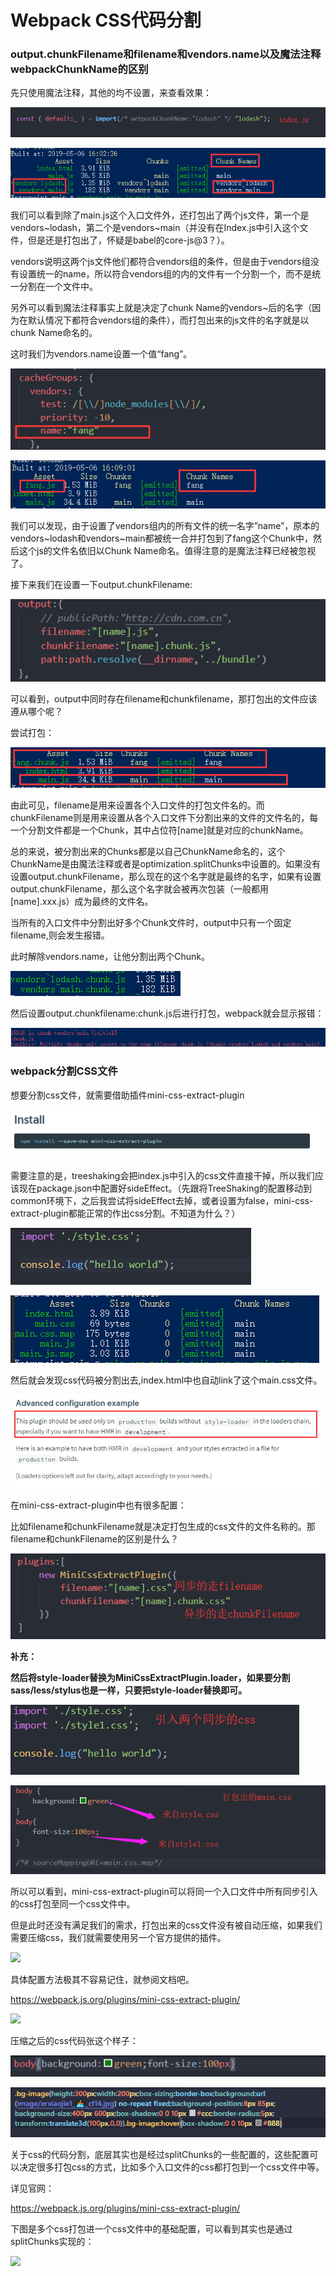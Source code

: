 Webpack CSS代码分割
===================

### output.chunkFilename和filename和vendors.name以及魔法注释webpackChunkName的区别

先只使用魔法注释，其他的均不设置，来查看效果：

![](/images/posts/2019-08-19-webpack-CSS-code-splitting/2b149b85c4686d2463161624c874e3ad.png)

![](/images/posts/2019-08-19-webpack-CSS-code-splitting/2b6866586114423c4be0283d8c5bfe9f.png)

我们可以看到除了main.js这个入口文件外，还打包出了两个js文件，第一个是vendors\~lodash，第二个是vendors\~main（并没有在Index.js中引入这个文件，但是还是打包出了，怀疑是babel的core-js\@3？）。

vendors说明这两个js文件他们都符合vendors组的条件，但是由于vendors组没有设置统一的name，所以符合vendors组的内的文件有一个分割一个，而不是统一分割在一个文件中。

另外可以看到魔法注释事实上就是决定了chunk
Name的vendors\~后的名字（因为在默认情况下都符合vendors组的条件），而打包出来的js文件的名字就是以chunk
Name命名的。

这时我们为vendors.name设置一个值“fang”。

![](/images/posts/2019-08-19-webpack-CSS-code-splitting/13e0e59256589f01c01b373e6857e550.png)

![](/images/posts/2019-08-19-webpack-CSS-code-splitting/2e4517ddb3356ff4594a6e32ea8d493d.png)

我们可以发现，由于设置了vendors组内的所有文件的统一名字”name”，原本的vendors\~lodash和vendors\~main都被统一合并打包到了fang这个Chunk中，然后这个js的文件名依旧以Chunk
Name命名。值得注意的是魔法注释已经被忽视了。

接下来我们在设置一下output.chunkFilename:

![](/images/posts/2019-08-19-webpack-CSS-code-splitting/7a3b6a419a0dcc45e55d0ec6ddfb664b.png)

可以看到，output中同时存在filename和chunkfilename，那打包出的文件应该遵从哪个呢？

尝试打包：

![](/images/posts/2019-08-19-webpack-CSS-code-splitting/c1c435ea8abbce1c744153bbdc32c9e2.png)

由此可见，filename是用来设置各个入口文件的打包文件名的。而chunkFilename则是用来设置从各个入口文件下分割出来的文件的文件名的，每一个分割文件都是一个Chunk，其中占位符[name]就是对应的chunkName。

总的来说，被分割出来的Chunks都是以自己ChunkName命名的，这个ChunkName是由魔法注释或者是optimization.splitChunks中设置的。如果没有设置output.chunkFilename，那么现在的这个名字就是最终的名字，如果有设置output.chunkFilename，那么这个名字就会被再次包装（一般都用[name].xxx.js）成为最终的文件名。

当所有的入口文件中分割出好多个Chunk文件时，output中只有一个固定filename,则会发生报错。

此时解除vendors.name，让他分割出两个Chunk。

![](/images/posts/2019-08-19-webpack-CSS-code-splitting/e85105dd031f0690b2515b9746299365.png)

然后设置output.chunkfilename:chunk.js后进行打包，webpack就会显示报错：

![](/images/posts/2019-08-19-webpack-CSS-code-splitting/db0ce921a9f9e0f504952909297845bd.png)

### webpack分割CSS文件

想要分割css文件，就需要借助插件mini-css-extract-plugin

![](/images/posts/2019-08-19-webpack-CSS-code-splitting/8a345f909886938aea5d0bf7100e3f5f.png)

需要注意的是，treeshaking会把index.js中引入的css文件直接干掉，所以我们应该现在package.json中配置好sideEffect。（先跟将TreeShaking的配置移动到common环境下，之后我尝试将sideEffect去掉，或者设置为false，mini-css-extract-plugin都能正常的作出css分割。不知道为什么？）

![](/images/posts/2019-08-19-webpack-CSS-code-splitting/8f8fe22d589db93b3191a2c6bd857587.png)

![](/images/posts/2019-08-19-webpack-CSS-code-splitting/c39896577eb532ba9be7b777073bd232.png)

然后就会发现css代码被分割出去,index.html中也自动link了这个main.css文件。

![](/images/posts/2019-08-19-webpack-CSS-code-splitting/dda8e5e3e31538ed87d08a71cc7f6185.png)

在mini-css-extract-plugin中也有很多配置：

比如filename和chunkFilename就是决定打包生成的css文件的文件名称的。那filename和chunkFilename的区别是什么？

![](/images/posts/2019-08-19-webpack-CSS-code-splitting/c73970a6133e6939d6216070e624beb9.png)

**补充：**

**然后将style-loader替换为MiniCssExtractPlugin.loader，如果要分割sass/less/stylus也是一样，只要把style-loader替换即可。**

![](/images/posts/2019-08-19-webpack-CSS-code-splitting/ccc60b46a9849810ffe8a3b7484bfe20.png)

![](/images/posts/2019-08-19-webpack-CSS-code-splitting/6103a7d8d7e0cbefae742ad567a71170.png)

所以可以看到，mini-css-extract-plugin可以将同一个入口文件中所有同步引入的css打包至同一个css文件中。

但是此时还没有满足我们的需求，打包出来的css文件没有被自动压缩，如果我们需要压缩css，我们就需要使用另一个官方提供的插件。

![](/images/posts/2019-08-19-webpack-CSS-code-splitting/da678b0770331f5940079c77db0f20b4.png)

具体配置方法极其不容易记住，就参阅文档吧。

<https://webpack.js.org/plugins/mini-css-extract-plugin/>

![](/images/posts/2019-08-19-webpack-CSS-code-splitting/9c774eb46976d0f51ad15e63c2ab7751.png)

压缩之后的css代码张这个样子：

![](/images/posts/2019-08-19-webpack-CSS-code-splitting/4825320d0fb0bb58315e728fcb630f05.png)

![](/images/posts/2019-08-19-webpack-CSS-code-splitting/de8cc36666db9aa81a64786602de0c77.png)

关于css的代码分割，底层其实也是经过splitChunks的一些配置的，这些配置可以决定很多打包css的方式，比如多个入口文件的css都打包到一个css文件中等。

详见官网：

<https://webpack.js.org/plugins/mini-css-extract-plugin/>

下图是多个css打包进一个css文件中的基础配置，可以看到其实也是通过splitChunks实现的：

![](me/images/posts/2019-08-19-webpack-CSS-code-splittingdia/5a76a8b21df0f7df159b80b8e9864c81.png)
